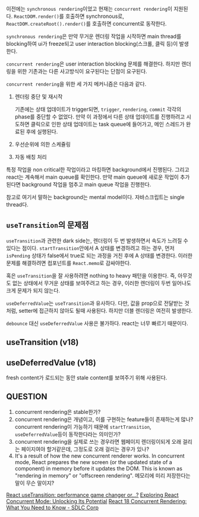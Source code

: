 이전에는 `synchronous rendering`이었고 현재는 `concurrent rendering`이 지원된다. `ReactDOM.render()`를 호출하면 synchronous로, `ReactDOM.createRoot().render()`를 호출하면 concurrent로 동작한다.

`synchronous rendering`은 만약 무거운 렌더링 작업을 시작하면 main thread를 blocking하여 ui가 freeze되고 user interaction blocking(스크롤, 클릭 등)이 발생한다.

`concurrent rendering`은 user interaction blocking 문제를 해결한다. 하지만 렌더링을 위한 기존과는 다른 사고방식이 요구된다는 단점이 요구된다.

`concurrent rendering`을 위한 세 가지 메커니즘은 다음과 같다.

1. 렌더링 중단 및 재시작

   기존에는 상태 업데이트가 trigger되면, `trigger`, `rendering`, `commit` 각각의 phase를 중단할 수 없었다. 만약 이 과정에서 다른 상태 업데이트를 진행하려고 시도하면 클릭으로 인한 상태 업데이트는 task queue에 들어가고, 메인 스레드가 완료된 후에 실행된다.

2. 우선순위에 의한 스케쥴링

3. 자동 배칭 처리

특정 작업을 non critical한 작업이라고 마킹하면 background에서 진행된다. 그리고 react는 계속해서 main queue를 확인한다. 만약 main queue에 새로운 작업이 추가된다면 background 작업을 멈추고 main queue 작업을 진행한다.

참고로 여기서 말하는 background는 mental model이다. 자바스크립트는 single thread다.

## `useTransition`의 문제점

`useTransition`과 관련한 dark side는, 렌더링이 두 번 발생하면서 속도가 느려질 수 있다는 점이다. `startTransition`안에서 A 상태를 변경하려고 하는 경우, 먼저 `isPending` 상태가 false에서 true로 되는 과정을 거친 후에 A 상태를 변경한다. 이러한 문제를 해결하려면 컴포넌트를 `React.memo`로 감싸야한다.

혹은 `useTransition`을 잘 사용하려면 nothing to heavy 패턴을 이용한다. 즉, 아무것도 없는 상태에서 무거운 상태를 보여주려고 하는 경우, 이러한 렌더링이 두번 일어나도 크게 문제가 되지 않는다.

`useDeferredValue`는 `useTransition`과 유사하다. 다만, 값을 prop으로 전달받는 것 처럼, setter에 접근하지 않아도 될때 사용된다. 하지만 더블 렌더링은 여전히 발생한다.

`debounce` 대신 `useDeferredValue` 사용은 불가하다. react는 너무 빠르기 때문이다.

## useTransition (v18)

## useDeferredValue (v18)

fresh content가 로드되는 동안 stale content를 보여주기 위해 사용된다.

## QUESTION

1. concurrent rendering은 stable한가?
2. concurrent rendering은 개념이고, 이를 구현하는 feature들이 존재하는게 많나? concurrent rendering이 가능하기 때문에 `startTransition`, `useDeferredValue`등이 동작한다라는 의미인가?
3. concurrent rendering을 실제로 쓰는 경우라면 웹페이지 렌더링이되게 오래 걸리는 페이지여야 할거같은데, 그정도로 오래 걸리는 경우가 있나?
4. It's a result of how the new concurrent renderer works. In concurrent mode, React prepares the new screen (or the updated state of a component) in memory before it updates the DOM. This is known as "rendering in memory" or "offscreen rendering". 메모리에 미리 저장한다는 말이 무슨 말이지?

[React useTransition: performance game changer or...?](https://www.developerway.com/posts/use-transition)
[Exploring React Concurrent Mode: Unlocking Its Potential](https://www.dhiwise.com/post/deep-dive-into-react-concurrent-mode-exploring-key-features-and-use-cases)
[React 18 Concurrent Rendering: What You Need to Know - SDLC Corp](https://sdlccorp.com/post/react-18-concurrent-rendering-what-you-need-to-know/)
